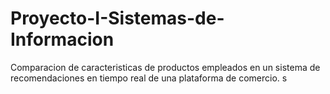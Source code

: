 # Proyecto-I-Sistemas-de-Informacion
Comparacion de caracteristicas de productos empleados en un sistema de recomendaciones en tiempo real de una plataforma de comercio.
s

